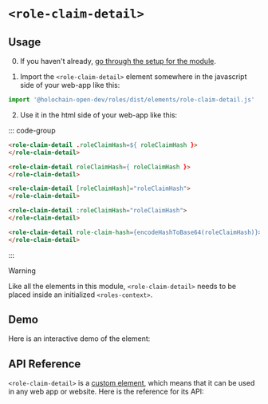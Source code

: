 # `<role-claim-detail>`

## Usage

0. If you haven't already, [go through the setup for the module](/setup).

1. Import the `<role-claim-detail>` element somewhere in the javascript side of your web-app like this:

```js
import '@holochain-open-dev/roles/dist/elements/role-claim-detail.js'
```

2. Use it in the html side of your web-app like this:

::: code-group
```html [Lit]
<role-claim-detail .roleClaimHash=${ roleClaimHash }>
</role-claim-detail>
```

```html [React]
<role-claim-detail roleClaimHash={ roleClaimHash }>
</role-claim-detail>
```

```html [Angular]
<role-claim-detail [roleClaimHash]="roleClaimHash">
</role-claim-detail>
```

```html [Vue]
<role-claim-detail :roleClaimHash="roleClaimHash">
</role-claim-detail>
```

```html [Svelte]
<role-claim-detail role-claim-hash={encodeHashToBase64(roleClaimHash)}>
</role-claim-detail>
```
:::


> [!WARNING]
> Like all the elements in this module, `<role-claim-detail>` needs to be placed inside an initialized `<roles-context>`.

## Demo

Here is an interactive demo of the element:

<element-demo>
</element-demo>

<script setup>
import { onMounted } from "vue";
import { ProfilesClient, ProfilesStore } from '@holochain-open-dev/profiles';
import { demoProfiles, ProfilesZomeMock } from '@holochain-open-dev/profiles/dist/mocks.js';
import { decodeHashFromBase64, encodeHashToBase64 } from '@holochain/client';
import { render } from "lit";
import { html, unsafeStatic } from "lit/static-html.js";

import { RolesZomeMock, sampleRoleClaim } from "../../ui/src/mocks.ts";
import { RolesStore } from "../../ui/src/roles-store.ts";
import { RolesClient } from "../../ui/src/roles-client.ts";

onMounted(async () => {
  // Elements need to be imported on the client side, not the SSR side
  // Reference: https://vitepress.dev/guide/ssr-compat#importing-in-mounted-hook
  await import('@api-viewer/docs/lib/api-docs.js');
  await import('@api-viewer/demo/lib/api-demo.js');
  await import('@holochain-open-dev/profiles/dist/elements/profiles-context.js');
  if (!customElements.get('roles-context')) await import('../../ui/src/elements/roles-context.ts');
  if (!customElements.get('role-claim-detail')) await import('../../ui/src/elements/role-claim-detail.ts');

  const profiles = await demoProfiles();

  const profilesMock = new ProfilesZomeMock(
    profiles,
    Array.from(profiles.keys())[0]
  );
  const profilesStore = new ProfilesStore(new ProfilesClient(profilesMock, "roles_test"));

  const mock = new RolesZomeMock();
  const client = new RolesClient(mock, "roles_test");

  const roleClaim = await sampleRoleClaim(client);

  const record = await mock.create_role_claim(roleClaim);

  const store = new RolesStore(client);
  
  render(html`
    <profiles-context .store=${profilesStore}>
      <roles-context .store=${store}>
        <api-demo src="custom-elements.json" only="role-claim-detail" exclude-knobs="store">
          <template data-element="role-claim-detail" data-target="host">
            <role-claim-detail role-claim-hash="${unsafeStatic(encodeHashToBase64(record.signed_action.hashed.hash))}"></role-claim-detail>
          </template>
        </api-demo>
      </roles-context>
    </profiles-context>
  `, document.querySelector('element-demo'))
  })


</script>

## API Reference

`<role-claim-detail>` is a [custom element](https://web.dev/articles/custom-elements-v1), which means that it can be used in any web app or website. Here is the reference for its API:

<api-docs src="custom-elements.json" only="role-claim-detail">
</api-docs>
